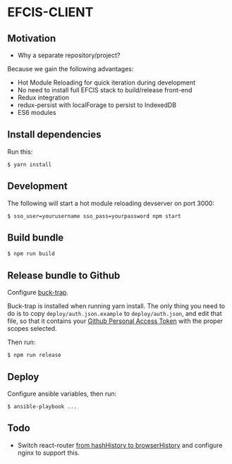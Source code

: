 EFCIS-CLIENT
============

Motivation
----------

- Why a separate repository/project?

Because we gain the following advantages:

 - Hot Module Reloading for quick iteration during development
 - No need to install full EFCIS stack to build/release front-end
 - Redux integration
 - redux-persist with localForage to persist to IndexedDB
 - ES6 modules



Install dependencies
--------------------

Run this:

```
$ yarn install
```

Development
-----------

The following will start a hot module reloading devserver on port 3000:

```
$ sso_user=yourusername sso_pass=yourpassword npm start
```


Build bundle
------------

```
$ npm run build
```


Release bundle to Github
------------------------

Configure [buck-trap](https://www.npmjs.com/package/buck-trap).

Buck-trap is installed when running yarn install. The only thing you need to do
is to copy `deploy/auth.json.example` to `deploy/auth.json`, and edit that file,
so that it contains your [Github Personal Access Token](https://github.com/settings/tokens)
with the proper scopes selected.

Then run:
```
$ npm run release
```


Deploy
------

Configure ansible variables, then run:
```
$ ansible-playbook ...
```






Todo
----

- Switch react-router [from hashHistory to browserHistory](https://github.com/ReactTraining/react-router/blob/master/docs/guides/Histories.md) and configure nginx to support this.
